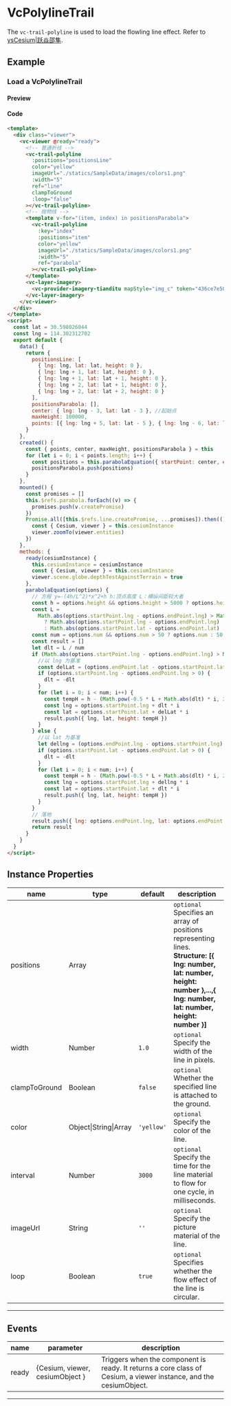 # VcPolylineTrail

The `vc-trail-polyline` is used to load the flowling line effect. Refer to [ysCesium|跃焱邵隼](https://www.wellyyss.cn/ysCesium/main/app.html).

## Example

### Load a VcPolylineTrail

#### Preview

<doc-preview>
  <template>
    <div class="viewer">
      <vc-viewer @ready="ready">
        <!-- 普通折线 -->
        <vc-trail-polyline
          :positions="positionsLine"
          color="yellow"
          imageUrl="./statics/SampleData/images/colors1.png"
          :width="5"
          ref="line"
          :loop="false"
          clampToGround
        ></vc-trail-polyline>
        <!-- 抛物线 -->
        <template v-for="(item, index) in positionsParabola">
          <vc-trail-polyline
            :key="index"
            :positions="item"
            color="yellow"
            imageUrl="./statics/SampleData/images/colors1.png"
            :width="5"
            ref="parabola"
          ></vc-trail-polyline>
        </template>
        <vc-layer-imagery>
          <vc-provider-imagery-tianditu mapStyle="img_c" token="436ce7e50d27eede2f2929307e6b33c0"></vc-provider-imagery-tianditu>
        </vc-layer-imagery>
      </vc-viewer>
    </div>
  </template>
  <script>
    const lat = 30.598026044
    const lng = 114.302312702
    export default {
      data() {
        return {
          positionsLine: [
            { lng: lng, lat: lat, height: 0 },
            { lng: lng + 1, lat: lat, height: 0 },
            { lng: lng + 1, lat: lat + 1, height: 0 },
            { lng: lng + 2, lat: lat + 1, height: 0 },
            { lng: lng + 2, lat: lat + 2, height: 0 }
          ],
          positionsParabola: [],
          center: { lng: lng - 3, lat: lat - 3 }, //起始点
          maxHeight: 100000,
          points: [{ lng: lng + 5, lat: lat - 5 }, { lng: lng - 6, lat: lat - 6 }, { lng: lng - 7, lat: lat - 3 }]
        }
      },
      created() {
        const { points, center, maxHeight, positionsParabola } = this
        for (let i = 0; i < points.length; i++) {
          const positions = this.parabolaEquation({ startPoint: center, endPoint: points[i], height: maxHeight, num: 100 })
          positionsParabola.push(positions)
        }
      },
      mounted() {
        const promises = []
        this.$refs.parabola.forEach((v) => {
          promises.push(v.createPromise)
        })
        Promise.all([this.$refs.line.createPromise, ...promises]).then(() => {
          const { Cesium, viewer } = this.cesiumInstance
          viewer.zoomTo(viewer.entities)
        })
      },
      methods: {
        ready(cesiumInstance) {
          this.cesiumInstance = cesiumInstance
          const { Cesium, viewer } = this.cesiumInstance
          viewer.scene.globe.depthTestAgainstTerrain = true
        },
        parabolaEquation(options) {
          // 方程 y=-(4h/L^2)*x^2+h h:顶点高度 L：横纵间距较大者
          const h = options.height && options.height > 5000 ? options.height : 5000
          const L =
            Math.abs(options.startPoint.lng - options.endPoint.lng) > Math.abs(options.startPoint.lat - options.endPoint.lat)
              ? Math.abs(options.startPoint.lng - options.endPoint.lng)
              : Math.abs(options.startPoint.lat - options.endPoint.lat)
          const num = options.num && options.num > 50 ? options.num : 50
          const result = []
          let dlt = L / num
          if (Math.abs(options.startPoint.lng - options.endPoint.lng) > Math.abs(options.startPoint.lat - options.endPoint.lat)) {
            //以 lng 为基准
            const delLat = (options.endPoint.lat - options.startPoint.lat) / num
            if (options.startPoint.lng - options.endPoint.lng > 0) {
              dlt = -dlt
            }
            for (let i = 0; i < num; i++) {
              const tempH = h - (Math.pow(-0.5 * L + Math.abs(dlt) * i, 2) * 4 * h) / Math.pow(L, 2)
              const lng = options.startPoint.lng + dlt * i
              const lat = options.startPoint.lat + delLat * i
              result.push({ lng, lat, height: tempH })
            }
          } else {
            //以 lat 为基准
            let dellng = (options.endPoint.lng - options.startPoint.lng) / num
            if (options.startPoint.lat - options.endPoint.lat > 0) {
              dlt = -dlt
            }
            for (let i = 0; i < num; i++) {
              const tempH = h - (Math.pow(-0.5 * L + Math.abs(dlt) * i, 2) * 4 * h) / Math.pow(L, 2)
              const lng = options.startPoint.lng + dellng * i
              const lat = options.startPoint.lat + dlt * i
              result.push({ lng, lat, height: tempH })
            }
          }
          // 落地
          result.push({ lng: options.endPoint.lng, lat: options.endPoint.lat, height: options.endPoint.height || 0 })
          return result
        }
      }
    }
  </script>
</doc-preview>

#### Code

```html
<template>
  <div class="viewer">
    <vc-viewer @ready="ready">
      <!-- 普通折线 -->
      <vc-trail-polyline
        :positions="positionsLine"
        color="yellow"
        imageUrl="./statics/SampleData/images/colors1.png"
        :width="5"
        ref="line"
        clampToGround
        :loop="false"
      ></vc-trail-polyline>
      <!-- 抛物线 -->
      <template v-for="(item, index) in positionsParabola">
        <vc-trail-polyline
          :key="index"
          :positions="item"
          color="yellow"
          imageUrl="./statics/SampleData/images/colors1.png"
          :width="5"
          ref="parabola"
        ></vc-trail-polyline>
      </template>
      <vc-layer-imagery>
        <vc-provider-imagery-tianditu mapStyle="img_c" token="436ce7e50d27eede2f2929307e6b33c0"></vc-provider-imagery-tianditu>
      </vc-layer-imagery>
    </vc-viewer>
  </div>
</template>
<script>
  const lat = 30.598026044
  const lng = 114.302312702
  export default {
    data() {
      return {
        positionsLine: [
          { lng: lng, lat: lat, height: 0 },
          { lng: lng + 1, lat: lat, height: 0 },
          { lng: lng + 1, lat: lat + 1, height: 0 },
          { lng: lng + 2, lat: lat + 1, height: 0 },
          { lng: lng + 2, lat: lat + 2, height: 0 }
        ],
        positionsParabola: [],
        center: { lng: lng - 3, lat: lat - 3 }, //起始点
        maxHeight: 100000,
        points: [{ lng: lng + 5, lat: lat - 5 }, { lng: lng - 6, lat: lat - 6 }, { lng: lng - 7, lat: lat - 3 }]
      }
    },
    created() {
      const { points, center, maxHeight, positionsParabola } = this
      for (let i = 0; i < points.length; i++) {
        const positions = this.parabolaEquation({ startPoint: center, endPoint: points[i], height: maxHeight, num: 100 })
        positionsParabola.push(positions)
      }
    },
    mounted() {
      const promises = []
      this.$refs.parabola.forEach((v) => {
        promises.push(v.createPromise)
      })
      Promise.all([this.$refs.line.createPromise, ...promises]).then(() => {
        const { Cesium, viewer } = this.cesiumInstance
        viewer.zoomTo(viewer.entities)
      })
    },
    methods: {
      ready(cesiumInstance) {
        this.cesiumInstance = cesiumInstance
        const { Cesium, viewer } = this.cesiumInstance
        viewer.scene.globe.depthTestAgainstTerrain = true
      },
      parabolaEquation(options) {
        // 方程 y=-(4h/L^2)*x^2+h h:顶点高度 L：横纵间距较大者
        const h = options.height && options.height > 5000 ? options.height : 5000
        const L =
          Math.abs(options.startPoint.lng - options.endPoint.lng) > Math.abs(options.startPoint.lat - options.endPoint.lat)
            ? Math.abs(options.startPoint.lng - options.endPoint.lng)
            : Math.abs(options.startPoint.lat - options.endPoint.lat)
        const num = options.num && options.num > 50 ? options.num : 50
        const result = []
        let dlt = L / num
        if (Math.abs(options.startPoint.lng - options.endPoint.lng) > Math.abs(options.startPoint.lat - options.endPoint.lat)) {
          //以 lng 为基准
          const delLat = (options.endPoint.lat - options.startPoint.lat) / num
          if (options.startPoint.lng - options.endPoint.lng > 0) {
            dlt = -dlt
          }
          for (let i = 0; i < num; i++) {
            const tempH = h - (Math.pow(-0.5 * L + Math.abs(dlt) * i, 2) * 4 * h) / Math.pow(L, 2)
            const lng = options.startPoint.lng + dlt * i
            const lat = options.startPoint.lat + delLat * i
            result.push({ lng, lat, height: tempH })
          }
        } else {
          //以 lat 为基准
          let dellng = (options.endPoint.lng - options.startPoint.lng) / num
          if (options.startPoint.lat - options.endPoint.lat > 0) {
            dlt = -dlt
          }
          for (let i = 0; i < num; i++) {
            const tempH = h - (Math.pow(-0.5 * L + Math.abs(dlt) * i, 2) * 4 * h) / Math.pow(L, 2)
            const lng = options.startPoint.lng + dellng * i
            const lat = options.startPoint.lat + dlt * i
            result.push({ lng, lat, height: tempH })
          }
        }
        // 落地
        result.push({ lng: options.endPoint.lng, lat: options.endPoint.lat, height: options.endPoint.height || 0 })
        return result
      }
    }
  }
</script>
```
## Instance Properties

<!-- prettier-ignore -->
| name | type | default | description |
| ---------------------- | ------- | ------ | -------------------------------------------------------------------------- |
| positions | Array | | `optional` Specifies an array of positions representing lines. **Structure: [{ lng: number, lat: number, height: number },...,{ lng: number, lat: number, height: number }]** |
| width | Number | `1.0` | `optional` Specify the width of the line in pixels. |
| clampToGround | Boolean | `false` | `optional` Whether the specified line is attached to the ground. |
| color | Object\|String\|Array | `'yellow'` | `optional` Specify the color of the line. |
| interval | Number | `3000` | `optional` Specify the time for the line material to flow for one cycle, in milliseconds.|
| imageUrl | String | `''` | `optional` Specify the picture material of the line. |
| loop | Boolean | `true` | `optional` Specifies whether the flow effect of the line is circular. |

---

## Events

| name  | parameter                       | description                                                                                                       |
| ----- | ------------------------------- | ----------------------------------------------------------------------------------------------------------------- |
| ready | {Cesium, viewer, cesiumObject } | Triggers when the component is ready. It returns a core class of Cesium, a viewer instance, and the cesiumObject. |

---
